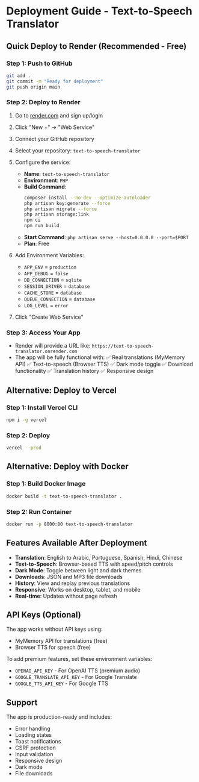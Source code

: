 # Deployment Guide - Text-to-Speech Translator

## Quick Deploy to Render (Recommended - Free)

### Step 1: Push to GitHub
```bash
git add .
git commit -m "Ready for deployment"
git push origin main
```

### Step 2: Deploy to Render
1. Go to [render.com](https://render.com) and sign up/login
2. Click "New +" → "Web Service"
3. Connect your GitHub repository
4. Select your repository: `text-to-speech-translator`
5. Configure the service:
   - **Name**: `text-to-speech-translator`
   - **Environment**: `PHP`
   - **Build Command**: 
     ```bash
     composer install --no-dev --optimize-autoloader
     php artisan key:generate --force
     php artisan migrate --force
     php artisan storage:link
     npm ci
     npm run build
     ```
   - **Start Command**: `php artisan serve --host=0.0.0.0 --port=$PORT`
   - **Plan**: Free

6. Add Environment Variables:
   - `APP_ENV` = `production`
   - `APP_DEBUG` = `false`
   - `DB_CONNECTION` = `sqlite`
   - `SESSION_DRIVER` = `database`
   - `CACHE_STORE` = `database`
   - `QUEUE_CONNECTION` = `database`
   - `LOG_LEVEL` = `error`

7. Click "Create Web Service"

### Step 3: Access Your App
- Render will provide a URL like: `https://text-to-speech-translator.onrender.com`
- The app will be fully functional with:
  ✅ Real translations (MyMemory API)
  ✅ Text-to-speech (Browser TTS)
  ✅ Dark mode toggle
  ✅ Download functionality
  ✅ Translation history
  ✅ Responsive design

## Alternative: Deploy to Vercel

### Step 1: Install Vercel CLI
```bash
npm i -g vercel
```

### Step 2: Deploy
```bash
vercel --prod
```

## Alternative: Deploy with Docker

### Step 1: Build Docker Image
```bash
docker build -t text-to-speech-translator .
```

### Step 2: Run Container
```bash
docker run -p 8000:80 text-to-speech-translator
```

## Features Available After Deployment

- **Translation**: English to Arabic, Portuguese, Spanish, Hindi, Chinese
- **Text-to-Speech**: Browser-based TTS with speed/pitch controls
- **Dark Mode**: Toggle between light and dark themes
- **Downloads**: JSON and MP3 file downloads
- **History**: View and replay previous translations
- **Responsive**: Works on desktop, tablet, and mobile
- **Real-time**: Updates without page refresh

## API Keys (Optional)
The app works without API keys using:
- MyMemory API for translations (free)
- Browser TTS for speech (free)

To add premium features, set these environment variables:
- `OPENAI_API_KEY` - For OpenAI TTS (premium audio)
- `GOOGLE_TRANSLATE_API_KEY` - For Google Translate
- `GOOGLE_TTS_API_KEY` - For Google TTS

## Support
The app is production-ready and includes:
- Error handling
- Loading states
- Toast notifications
- CSRF protection
- Input validation
- Responsive design
- Dark mode
- File downloads
